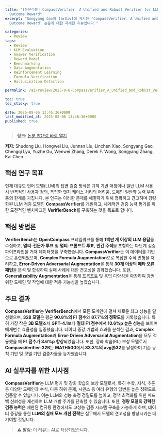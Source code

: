 ```yaml
---
title: "[논문리뷰] CompassVerifier: A Unified and Robust Verifier for LLMs Evaluation and
  Outcome Reward"
excerpt: "Songyang Gao이 [arXiv]에 게시한 'CompassVerifier: A Unified and Robust Verifier for LLMs Evaluation and
  Outcome Reward' 논문에 대한 자세한 리뷰입니다."

categories:
  - Review
tags:
  - Review
  - LLM Evaluation
  - Answer Verification
  - Reward Model
  - Benchmarking
  - Data Augmentation
  - Reinforcement Learning
  - Formula Verification
  - Hallucination Detection

permalink: /ai/review/2025-8-6-CompassVerifier_A_Unified_and_Robust_Verifier_for_LLMs_Evaluation_and_Outcome_Reward/

toc: true
toc_sticky: true

date: 2025-08-06 13:46:36+0900
last_modified_at: 2025-08-06 13:46:36+0900
published: true
---
```

> **링크:** [논문 PDF로 바로 열기](https://arxiv.org/abs/2508.03686)

**저자:** Shudong Liu, Hongwei Liu, Junnan Liu, Linchen Xiao, Songyang Gao, Chengqi Lyu, Yuzhe Gu, Wenwei Zhang, Derek F. Wong, Songyang Zhang, Kai Chen



## 핵심 연구 목표
현재 대규모 언어 모델(LLM)의 답변 검증 방식은 규칙 기반 매칭이나 일반 LLM 사용 시 반복적인 사용자 정의, 복잡한 엣지 케이스 처리의 어려움, 도메인 일반화 능력 부족 등의 한계를 가집니다. 본 연구는 이러한 문제를 해결하기 위해 정확하고 견고하며 경량화된 LLM 검증 모델인 **CompassVerifier**를 개발하고, 체계적인 검증 능력 평가를 위한 도전적인 벤치마크인 **VerifierBench**를 구축하는 것을 목표로 합니다.

## 핵심 방법론
**VerifierBench**는 **OpenCompass** 프레임워크를 통해 **1백만 개 이상의 LLM 응답**을 수집하고, **멀티-전문가 투표** 및 **멀티-프롬프트 투표**, **인간 주석**을 포함하는 다단계 검증 파이프라인을 거쳐 데이터셋을 구축했습니다. **CompassVerifier**는 이 데이터를 기반으로 훈련되었으며, **Complex Formula Augmentation**으로 복잡한 수식 변형을 처리하고, **Error-Driven Adversarial Augmentation**을 통해 **30개 이상의 메타 오류 패턴**을 분석 및 합성하여 실패 사례에 대한 견고성을 강화했습니다. 또한, **Generalizability Augmentation**을 통해 프롬프트 및 응답 다양성을 확장하여 광범위한 도메인 및 작업에 대한 적용 가능성을 높였습니다.

## 주요 결과
**CompassVerifier**는 **VerifierBench**에서 모든 도메인에 걸쳐 새로운 최고 성능을 달성했으며, **32B 모델**은 평균 **90.8%의 F1 점수**와 **87.7%의 정확도**를 기록했습니다. 특히 가장 작은 **3B 모델**조차 **GPT-4.1**보다 **절대 F1 점수에서 10.6%p 높은 성능**을 보이며 매개변수 효율성을 입증했습니다. 데이터 증강 기법의 효과를 분석한 결과, **Complex Formula Augmentation**과 **Error-Driven Adversarial Augmentation**을 모두 적용했을 때 **F1 점수가 3.6%p 향상**되었습니다. 또한, 강화 학습(RL) 보상 모델로서 **CompassVerifier-32B**는 **MATH500**에서 **83.3%의 avg@32**를 달성하며 기존 규칙 기반 및 모델 기반 검증자들을 능가했습니다.

## AI 실무자를 위한 시사점
**CompassVerifier**는 LLM 평가 및 강화 학습의 보상 모델로서, 특히 수학, 지식, 추론 등 다양한 도메인과 수식, 다중 하위 문제, 시퀀스 등 여러 유형의 답변을 높은 정확도로 검증할 수 있습니다. 이는 LLM의 성능 측정 정밀도를 높이고, 정책 최적화를 위한 피드백 신뢰성을 개선하여 LLM 개발 주기를 단축할 수 있습니다. 또한, **경량 모델의 강력한 검증 능력**은 제한된 컴퓨팅 환경에서도 고성능 검증 시스템 구축을 가능하게 하며, 데이터 증강을 통한 **LLM의 실패 모드 개선 전략**은 실무에서 모델의 견고성을 향상시키는 데 기여할 것입니다.

> ⚠️ **알림:** 이 리뷰는 AI로 작성되었습니다.